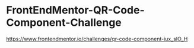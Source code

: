 # FrontEndMentor-QR-Code-Component-Challenge
https://www.frontendmentor.io/challenges/qr-code-component-iux_sIO_H
